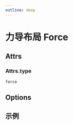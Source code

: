 ```yaml
---
outline: deep
---
```


# 力导布局  Force

## Attrs

### Attrs.type
```text
force
```

## Options




## 示例
<div id="canvans"   style="width: 688px; height: 600px" ></div>

<script setup>
import { NetaGraph } from '../../src/core'
import { BASE_MODEL } from '../mock'
import { onMounted } from 'vue'
onMounted(() => {

  const graph= new NetaGraph({
    rendererType: 'canvas',
    el: document.getElementById("canvans"),
    backgroundColor: "#ffe",
    layout: {
      type: "force",
    },
  }); 

  graph.read(BASE_MODEL)
  graph.render();
})
</script>
